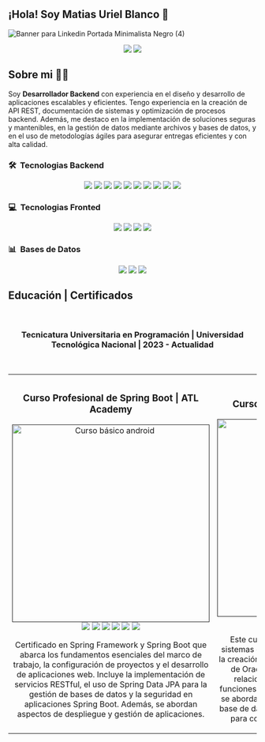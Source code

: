 ## ¡Hola! Soy Matias Uriel Blanco 👋

![Banner para Linkedin Portada Minimalista Negro (4)](https://github.com/user-attachments/assets/39c2cf88-0d4e-4dc1-acbd-a99e0966e0e0)


<p align="center">
 <a href="https://www.linkedin.com/in/matiasurielblanco"><img src="https://img.shields.io/badge/-Matias%20Uriel%20Blanco-0077B5?style=flat&logo=Linkedin&logoColor=white"/></a>
  <img src="https://img.shields.io/badge/Idiomas-Español%20%26%20English-brightgreen" />

</p>

## Sobre mi 👨‍💻

Soy **Desarrollador Backend** con experiencia en el diseño y desarrollo de aplicaciones escalables y eficientes. Tengo experiencia en la creación de API REST, documentación de sistemas y optimización de procesos backend. Además, me destaco en la implementación de soluciones seguras y mantenibles, en la gestión de datos mediante archivos y bases de datos, y en el uso de metodologías ágiles para asegurar entregas eficientes y con alta calidad.

### 🛠 &nbsp;Tecnologias Backend

<p align="center">
 <img src="https://img.shields.io/badge/Java-orange" />
 <img src="https://img.shields.io/badge/Spring Boot-greeg" />
 <img src="https://img.shields.io/badge/Hibernate-blue" />
 <img src="https://img.shields.io/badge/Tomcat-red" />
 <img src="https://img.shields.io/badge/REST API-red" />
 <img src="https://img.shields.io/badge/Maven-red" />
 <img src="https://img.shields.io/badge/JUnit-violet" />
 <img src="https://img.shields.io/badge/Mockito-violet" />
 <img src="https://img.shields.io/badge/PHP-blue" />
 <img src="https://img.shields.io/badge/GIT-violet" />
</p>

### 💻 &nbsp;Tecnologias Fronted
<p align="center">
 <img src="https://img.shields.io/badge/HTML-orange" />
 <img src="https://img.shields.io/badge/CSS-red" />
 <img src="https://img.shields.io/badge/JavaScript-yellow" />
 <img src="https://img.shields.io/badge/Angular-red" />

</p>

### 📊 &nbsp;Bases de Datos
<p align="center">
 <img src="https://img.shields.io/badge/Oracle-orange" />
 <img src="https://img.shields.io/badge/MySQL-yellow" />
 <img src="https://img.shields.io/badge/SQL-yellow" /> 
</p>

## Educación | Certificados
<br>

<h3 align="center"><strong>Tecnicatura Universitaria en Programación </strong> | Universidad Tecnológica Nacional | 2023 - Actualidad  </h3>
 
<br>

<table>
<tr>
<td width="50%">
<h3 align="center">Curso Profesional de Spring Boot | ATL Academy </h3>
<div align="center">
<a href="" target="_blank"><img src="https://github.com/user-attachments/assets/818dd211-7afb-4923-94d5-f1c6cd39a7f1" width="400" alt="Curso básico android"></a>
<br>
 <img src="https://img.shields.io/badge/Java-orange" />
 <img src="https://img.shields.io/badge/Spring Boot-greeg" />
 <img src="https://img.shields.io/badge/Hibernate-blue" />
 <img src="https://img.shields.io/badge/Tomcat-red" />
 <img src="https://img.shields.io/badge/REST API-red" />
 <img src="https://img.shields.io/badge/Maven-red" />
<p>
Certificado en Spring Framework y Spring Boot que abarca los fundamentos esenciales del marco de trabajo, la configuración de proyectos y el desarrollo de aplicaciones web. Incluye la implementación de servicios RESTful, el uso de Spring Data JPA para la gestión de bases de datos y la seguridad en aplicaciones Spring Boot. Además, se abordan aspectos de despliegue y gestión de aplicaciones.</p>
</div>
                                                                                      
</td>

<td width="50%">
               <br>
<h3 align="center">Curso Oracle SQL | myGreatLearning </h3>
<div align="center">                                       
<a href="" target="_blank"><img src="https://github.com/user-attachments/assets/11827967-c85d-481d-9005-22b21aeae129" width="400" alt=""></a>
<br>
<img src="https://img.shields.io/badge/SQL-yellow" />
<img src="https://img.shields.io/badge/Oracle-orange" />

<p>Este curso ofrece una visión general sobre los sistemas de gestión de bases de datos, incluyendo la creación de tablas y la instalación y configuración de Oracle. Se exploran temas como el modelo relacional, operadores como palabras clave, funciones, cláusulas y consultas anidadas. También se abordan las uniones, comandos SQL, objetos de base de datos y se proporciona un resumen general para consolidar los conocimientos adquiridos.</p>
</div>                                                             
</table>                                                                                 
</div>
<br>
<!--
**ublan/ublan** is![Uploading Banner para Linkedin Portada Minimalista Negro (1).png…]()
 a ✨ _special_ ✨ repository because its `README.md` (this file) appears on your GitHub profile.

Here are some ideas to get you started:

- 🔭 I’m currently working on ...
- 🌱 I’m currently learning ...
- 👯 I’m looking to collaborate on ...
- 🤔 I’m looking for help with ...
- 💬 Ask me about ...
- 📫 How to reach me: ...
- 😄 Pronouns: ...
- ⚡ Fun fact: ...
-->
